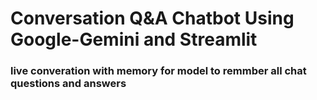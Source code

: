 # Conversation Q&A Chatbot Using Google-Gemini and Streamlit

### live converation with memory for model to remmber all chat questions and answers